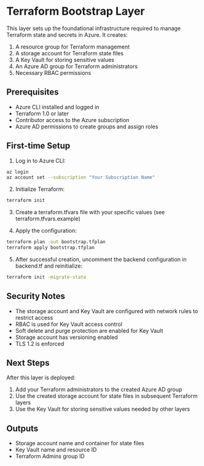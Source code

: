 # Terraform Bootstrap Layer

This layer sets up the foundational infrastructure required to manage Terraform state and secrets in Azure. It creates:

1. A resource group for Terraform management
2. A storage account for Terraform state files
3. A Key Vault for storing sensitive values
4. An Azure AD group for Terraform administrators
5. Necessary RBAC permissions

## Prerequisites

- Azure CLI installed and logged in
- Terraform 1.0 or later
- Contributor access to the Azure subscription
- Azure AD permissions to create groups and assign roles

## First-time Setup

1. Log in to Azure CLI:
```bash
az login
az account set --subscription "Your Subscription Name"
```

2. Initialize Terraform:
```bash
terraform init
```

3. Create a terraform.tfvars file with your specific values (see terraform.tfvars.example)

4. Apply the configuration:
```bash
terraform plan -out bootstrap.tfplan
terraform apply bootstrap.tfplan
```

5. After successful creation, uncomment the backend configuration in backend.tf and reinitialize:
```bash
terraform init -migrate-state
```

## Security Notes

- The storage account and Key Vault are configured with network rules to restrict access
- RBAC is used for Key Vault access control
- Soft delete and purge protection are enabled for Key Vault
- Storage account has versioning enabled
- TLS 1.2 is enforced

## Next Steps

After this layer is deployed:
1. Add your Terraform administrators to the created Azure AD group
2. Use the created storage account for state files in subsequent Terraform layers
3. Use the Key Vault for storing sensitive values needed by other layers

## Outputs

- Storage account name and container for state files
- Key Vault name and resource ID
- Terraform Admins group ID
